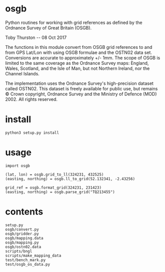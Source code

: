 osgb
====

Python routines for working with grid references as defined by the Ordnance
Survey of Great Britain (OSGB).

Toby Thurston -- 08 Oct 2017 

The functions in this module convert from OSGB grid references to and from GPS
Lat/Lon with using OSGB formulae and the OSTN02 data set.  Conversions are
accurate to approximately +/- 1mm.  The scope of OSGB is limited to the same
coverage as the Ordnance Survey maps:  England, Wales, Scotland, and the Isle
of Man, but not Northern Ireland, nor the Channel Islands.   

The implementation uses the Ordnance Survey's high-precision dataset called
OSTN02.  This dataset is freely available for public use, but remains © Crown
copyright, Ordnance Survey and the Ministry of Defence (MOD) 2002. All rights
reserved.

# install

    python3 setup.py install

# usage

    import osgb

    (lat, lon) = osgb.grid_to_ll(324231, 432525)
    (easting, northing) = osgb.ll_to_grid(52.132341, -2.43256)

    grid_ref = osgb.format_grid(324231, 231423)
    (easting, northing) = osgb.parse_grid("TQ213455")

# contents

    setup.py
    osgb/convert.py
    osgb/gridder.py
    osgb/mapping.data
    osgb/mapping.py
    osgb/ostn02.data
    scripts/bngl
    scripts/make_mapping_data
    test/bench_mark.py
    test/osgb_os_data.py 



